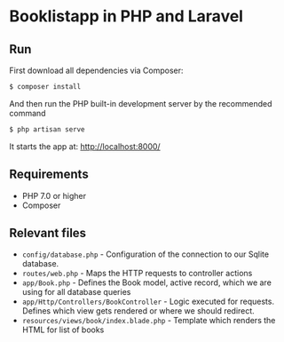 # Booklistapp in PHP and Laravel

## Run

First download all dependencies via Composer:

```bash
$ composer install
```

And then run the PHP built-in development server by the recommended
command

```bash
$ php artisan serve
```

It starts the app at: [http://localhost:8000/]()

## Requirements

* PHP 7.0 or higher
* Composer

## Relevant files

* `config/database.php` - Configuration of the connection to our Sqlite
  database.
* `routes/web.php` - Maps the HTTP requests to controller actions
* `app/Book.php` - Defines the Book model, active record, which we are using
  for all database queries
* `app/Http/Controllers/BookController` - Logic executed for requests. Defines
  which view gets rendered or where we should redirect.
* `resources/views/book/index.blade.php` - Template which renders the HTML for
  list of books
